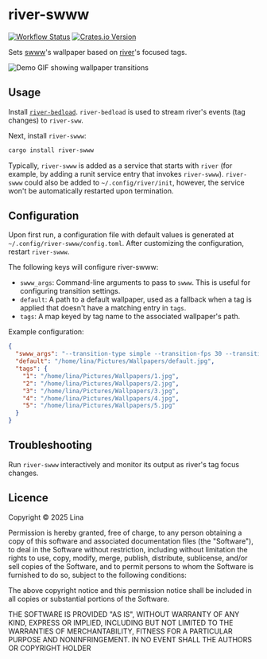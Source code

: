 river-swww
==========
[![Workflow Status](https://github.com/l1na-forever/river-swww/actions/workflows/autobuild.yml/badge.svg)](https://github.com/l1na-forever/river-swww/actions) [![Crates.io Version](https://img.shields.io/crates/v/river-swww)](https://crates.io/crates/river-swww)

Sets [swww](https://github.com/LGFae/swww)'s wallpaper based on [river](https://codeberg.org/river/river)'s focused tags.

![Demo GIF showing wallpaper transitions](https://github.com/l1na-forever/river-swww/raw/main/demo.gif)

## Usage

Install [`river-bedload`](https://git.sr.ht/~novakane/river-bedload). `river-bedload` is used to stream river's events (tag changes) to `river-sww`.

Next, install `river-swww`:

```sh
cargo install river-swww
```

Typically, `river-swww` is added as a service that starts with `river` (for example, by adding a runit service entry that invokes `river-swww`). `river-swww` could also be added to `~/.config/river/init`, however, the service won't be automatically restarted upon termination.

## Configuration

Upon first run, a configuration file with default values is generated at `~/.config/river-swww/config.toml`. After customizing the configuration, restart `river-swww`.

The following keys will configure river-swww:

* `swww_args`: Command-line arguments to pass to `swww`. This is useful for configuring transition settings.
* `default`: A path to a default wallpaper, used as a fallback when a tag is applied that doesn't have a matching entry in `tags`.
* `tags`: A map keyed by tag name to the associated wallpaper's path.

Example configuration:

```json
{
  "swww_args": "--transition-type simple --transition-fps 30 --transition-step 12",
  "default": "/home/lina/Pictures/Wallpapers/default.jpg",
  "tags": {
    "1": "/home/lina/Pictures/Wallpapers/1.jpg",
    "2": "/home/lina/Pictures/Wallpapers/2.jpg",
    "3": "/home/lina/Pictures/Wallpapers/3.jpg",
    "4": "/home/lina/Pictures/Wallpapers/4.jpg",
    "5": "/home/lina/Pictures/Wallpapers/5.jpg"
  }
}
```

## Troubleshooting

Run `river-swww` interactively and monitor its output as river's tag focus changes.

## Licence

Copyright © 2025 Lina

Permission is hereby granted, free of charge, to any person obtaining a copy of this software and associated documentation files (the "Software"), to deal in the Software without restriction, including without limitation the rights to use, copy, modify, merge, publish, distribute, sublicense, and/or sell copies of the Software, and to permit persons to whom the Software is furnished to do so, subject to the following conditions:

The above copyright notice and this permission notice shall be included in all copies or substantial portions of the Software.

THE SOFTWARE IS PROVIDED "AS IS", WITHOUT WARRANTY OF ANY KIND, EXPRESS OR IMPLIED, INCLUDING BUT NOT LIMITED TO THE WARRANTIES OF MERCHANTABILITY, FITNESS FOR A PARTICULAR PURPOSE AND NONINFRINGEMENT. IN NO EVENT SHALL THE AUTHORS OR COPYRIGHT HOLDER
